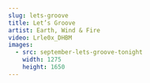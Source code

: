```yaml
---
slug: lets-groove
title: Let’s Groove
artist: Earth, Wind & Fire
video: Lrle0x_DHBM
images:
  - src: september-lets-groove-tonight
    width: 1275
    height: 1650
---
```

